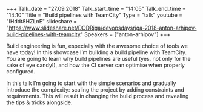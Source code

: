 +++
Talk_date = "27.09.2018"
Talk_start_time = "14:05"
Talk_end_time = "14:10"
Title = "Build pipelines with TeamCity"
Type = "talk"
youtube = "IHddt8HZLnE"
slideshare = "https://www.slideshare.net/DODRiga/devopsdaysriga-2018-anton-arhipov-build-pipelines-with-teamcity"
Speakers = ["anton-arhipov"]
+++

<p>Build engineering is fun, especially with the awesome choice of tools we have today! In this showcase I’m building a build pipeline with TeamCity. You are going to learn why build pipelines are useful (yes, not only for the sake of eye candy!), and how the CI server can optimise when properly configured.</p>

<p>In this talk I’m going to start with the simple scenarios and gradually introduce the complexity: scaling the project by adding constraints and requirements. This will result in changing the build process and revealing the tips & tricks alongside.</p>